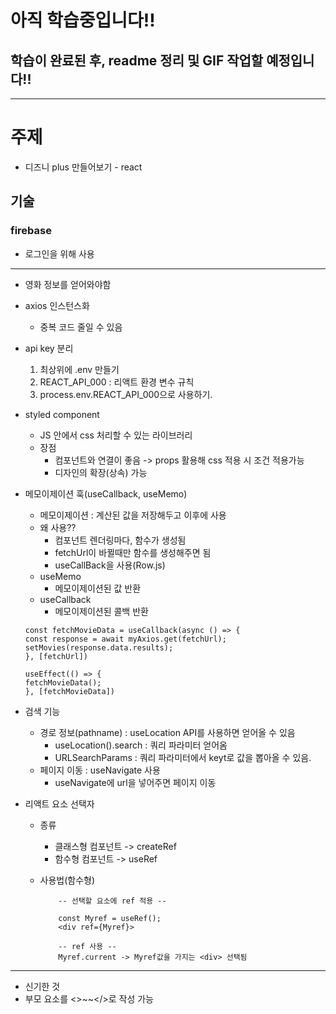 # 아직 학습중입니다!! 
## 학습이 완료된 후, readme 정리 및 GIF 작업할 예정입니다!!

---
# 주제
- 디즈니 plus 만들어보기 - react

## 기술
### firebase
- 로그인을 위해 사용

---

- 영화 정보를 얻어와야함

- axios 인스턴스화
    - 중복 코드 줄일 수 있음

- api key 분리
    1. 최상위에 .env 만들기
    2. REACT_API_000 : 리액트 환경 변수 규칙
    3. process.env.REACT_API_000으로 사용하기.

- styled component
    - JS 안에서 css 처리할 수 있는 라이브러리
    - 장점
        - 컴포넌트와 연결이 좋음 -> props 활용해 css 적용 시 조건 적용가능
        - 디자인의 확장(상속) 가능

- 메모이제이션 훅(useCallback, useMemo)
    - 메모이제이션 : 계산된 값을 저장해두고 이후에 사용
    - 왜 사용??
        - 컴포넌트 렌더링마다, 함수가 생성됨
        - fetchUrl이 바뀔때만 함수를 생성해주면 됨
        - useCallBack을 사용(Row.js)
    - useMemo
        - 메모이제이션된 값 반환
    - useCallback
        - 메모이제이션된 콜백 반환
    ```
  const fetchMovieData = useCallback(async () => {
    const response = await myAxios.get(fetchUrl);
    setMovies(response.data.results);
  }, [fetchUrl])
  
  useEffect(() => {
    fetchMovieData();
  }, [fetchMovieData])
    ```

- 검색 기능
    - 경로 정보(pathname) : useLocation API를 사용하면 얻어올 수 있음
        - useLocation().search : 쿼리 파라미터 얻어옴
        - URLSearchParams : 쿼리 파라미터에서 keyt로 값을 뽑아올 수 있음.
    - 페이지 이동 : useNavigate 사용
        - useNavigate에 url을 넣어주면 페이지 이동

- 리액트 요소 선택자
    - 종류
        - 클래스형 컴포넌트 -> createRef
        - 함수형 컴포넌트 -> useRef
    
    - 사용법(함수형)
        ```
            -- 선택할 요소에 ref 적용 --

            const Myref = useRef();
            <div ref={Myref}>

            -- ref 사용 --
            Myref.current -> Myref값을 가지는 <div> 선택됨
        ```
---

- 신기한 것
 - 부모 요소를 <>~~</>로 작성 가능
